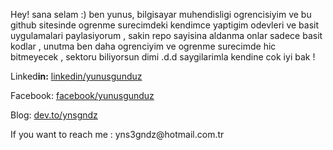 
 Hey! sana selam :)  ben yunus,  bilgisayar muhendisligi ogrencisiyim ve bu github sitesinde ogrenme surecimdeki kendimce yaptigim odevleri ve basit uygulamalari paylasiyorum , sakin  repo sayisina aldanma onlar sadece basit kodlar , unutma ben daha ogrenciyim ve ogrenme surecimde hic bitmeyecek , sektoru biliyorsun dimi .d.d   saygilarimla kendine cok iyi bak !
<p> Linked<b>in:</b> <a href="https://www.linkedin.com/in/yunusgunduz/">linkedin/yunusgunduz</a></p>
<p> Facebook:   <a href="http://fb.com/gndzyunus">facebook/yunusgunduz</a></p>
<p> Blog: <a href="https://dev.to/ynsgndz">dev.to/ynsgndz</a></p>
<p> If you want to reach me : yns3gndz@hotmail.com.tr</p>

